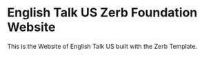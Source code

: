 # English Talk US Zerb Foundation Website

This is the Website of English Talk US built with the Zerb Template.